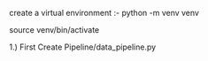 

create a virtual environment :- 
python -m venv venv

source venv/bin/activate



1.) First Create Pipeline/data_pipeline.py 




























